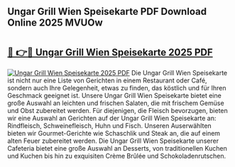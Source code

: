 ## Ungar Grill Wien Speisekarte PDF Download Online 2025 MVUOw

# <h2><a href="http://gc5fvgr.nevu.top/?p=Ungar+Grill+Wien+Speisekarte">🔗 👉🔴 Ungar Grill Wien Speisekarte 2025 PDF</a></h2>

[![Ungar Grill Wien Speisekarte 2025 PDF](https://i.imgur.com/dBaPXMq.png)](http://gc5fvgr.nevu.top/?p=Ungar+Grill+Wien+Speisekarte)
Die Ungar Grill Wien Speisekarte ist nicht nur eine Liste von Gerichten in einem Restaurant oder Café, sondern auch Ihre Gelegenheit, etwas zu finden, das köstlich und für Ihren Geschmack geeignet ist. Unsere Ungar Grill Wien Speisekarte bietet eine große Auswahl an leichten und frischen Salaten, die mit frischem Gemüse und Obst zubereitet werden. Für diejenigen, die Fleisch bevorzugen, bieten wir eine Auswahl an Gerichten auf der Ungar Grill Wien Speisekarte an: Rindfleisch, Schweinefleisch, Huhn und Fisch. Unseren Auserwählten bieten wir Gourmet-Gerichte wie Schaschlik und Steak an, die auf einem alten Feuer zubereitet werden. Die Ungar Grill Wien Speisekarte unserer Cafeteria bietet eine große Auswahl an Desserts, von traditionellen Kuchen und Kuchen bis hin zu exquisiten Crème Brûlée und Schokoladenrutschen.
